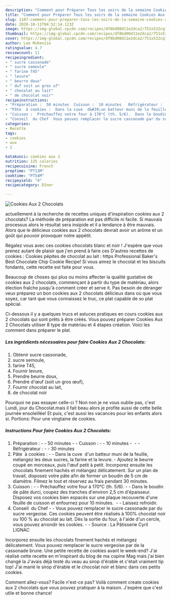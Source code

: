 ```yaml
---
description: "Comment pour Préparer Tous les soirs de la semaine Cookies Aux 2 Chocolats"
title: "Comment pour Préparer Tous les soirs de la semaine Cookies Aux 2 Chocolats"
slug: 1107-comment-pour-preparer-tous-les-soirs-de-la-semaine-cookies-aux-2-chocolats
date: 2020-10-11T04:52:14.123Z
image: https://img-global.cpcdn.com/recipes/df8bd00d11e2dca2/751x532cq70/cookies-aux-2-chocolats-photo-principale-de-la-recette.jpg
thumbnail: https://img-global.cpcdn.com/recipes/df8bd00d11e2dca2/751x532cq70/cookies-aux-2-chocolats-photo-principale-de-la-recette.jpg
cover: https://img-global.cpcdn.com/recipes/df8bd00d11e2dca2/751x532cq70/cookies-aux-2-chocolats-photo-principale-de-la-recette.jpg
author: Lee McKenzie
ratingvalue: 4.7
reviewcount: 11
recipeingredient:
- " sucre cassonade"
- " sucre semoule"
- " farine T45"
- " levure"
- " beurre doux"
- " duf soit un gros uf"
- " chocolat au lait"
- " de chocolat noir"
recipeinstructions:
- "Préparation :  50 minutes  Cuisson :  10 minutes ​​​​​​​  Réfrigérateur :  30 minutes"
- "Pâte  à cookies :  Dans la cuve  d&#39;un batteur muni de la feuille, mélangez les deux sucres, la farine et la levure. Ajoutez le beurre coupé en morceaux, puis l&#39;œuf petit à petit. Incorporez ensuite les chocolats finement hachés et mélangez délicatement. Sur un plan de travail, disposez votre pâte afin de former un boudin de 5 cm de diamètre. Filmez le tout et réservez au frais pendant 30 minutes."
- "Cuisson :  Préchauffez votre four à 170°C (th. 5/6).  Dans le boudin de pâte durci, coupez des tranches d&#39;environ 2,5 cm d&#39;épaisseur. Disposez vos cookies bien espacés sur une plaque recouverte d&#39;une feuille de cuisson et enfournez pour 10 minutes.   Laissez refroidir."
- "Conseil  du Chef  Vous pouvez remplacer le sucre cassonade par du sucre vergeoise. Ces cookies peuvent être réalisés à 100% chocolat noir ou 100 % au chocolat au lait. Dès la sortie du four, à l&#39;aide d&#39;un cercle, vous pouvez arrondir les cookies.  Source : La Pâtisserie Cyril LIGNAC"
categories:
- Recette
tags:
- cookies
- aux
- 2

katakunci: cookies aux 2 
nutrition: 125 calories
recipecuisine: French
preptime: "PT13M"
cooktime: "PT54M"
recipeyield: "4"
recipecategory: Dîner

---
```



![Cookies Aux 2 Chocolats](https://img-global.cpcdn.com/recipes/df8bd00d11e2dca2/751x532cq70/cookies-aux-2-chocolats-photo-principale-de-la-recette.jpg)

actuellement à la recherche de recettes uniques d'inspiration cookies aux 2 chocolats? La méthode de préparation est pas difficile ni facile. Si mauvais processus alors le résultat sera insipide et il a tendance à être mauvais. Alors que le délicieux cookies aux 2 chocolats devrait avoir un arôme et un goût qui pouvoir provoquer notre appétit.

Régalez vous avec ces cookies chocolats blanc et noir ! J&#39;espère que vous prenez autant de plaisir que j&#39;en prend à faire ces D&#39;autres recettes de cookies : Cookies pépites de chocolat au lait : https Professional Baker&#39;s Best Chocolate Chip Cookie Recipe! Si vous aimez le chocolat et les biscuits fondants, cette recette est faite pour vous.

Beaucoup de choses qui plus ou moins affecter la qualité gustative de cookies aux 2 chocolats, commençant à partir du type de matériau, alors élection fraîche jusqu'à comment créer et serve it. Pas besoin de déranger veux préparez un bon cookies aux 2 chocolats délicieux dans où que vous soyez, car tant que vous connaissez le truc, ce plat capable de so plat spécial.


Ci-dessous il y a quelques trucs et astuces pratiques en cours cookies aux 2 chocolats qui sont prêts à être créés. Vous pouvez préparer Cookies Aux 2 Chocolats utiliser 8 type de matériau et 4 étapes création. Voici les comment dans préparer le plat.

<!--inarticleads1-->

##### Les ingrédients nécessaires pour faire Cookies Aux 2 Chocolats:

1. Obtenir  sucre cassonade,
1.   sucre semoule,
1.   farine T45,
1. Fournir  levure,
1. Prendre  beurre doux,
1. Prendre  d&#39;œuf (soit un gros œuf),
1. Fournir  chocolat au lait,
1.   de chocolat noir


Pourquoi ne pas essayer celle-ci ? Non non je ne vous oublie pas, c&#39;est Lundi, jour du Chocolat.mais il fait beau alors je profite aussi de cette belle journée ensoleillée! Et puis, c&#39;est aussi les vacances pour les enfants alors si. Portions: Pour une vingtaine de cookies. 

<!--inarticleads2-->

##### Instructions Pour faire Cookies Aux 2 Chocolats:

1. Préparation : -  - 50 minutes -  - Cuisson : -  - 10 minutes - ​​​​​​​ -  - Réfrigérateur : -  - 30 minutes
1. Pâte  à cookies : -  - Dans la cuve  d&#39;un batteur muni de la feuille, mélangez les deux sucres, la farine et la levure. - Ajoutez le beurre coupé en morceaux, puis l&#39;œuf petit à petit. Incorporez ensuite les chocolats finement hachés et mélangez délicatement. Sur un plan de travail, disposez votre pâte afin de former un boudin de 5 cm de diamètre. Filmez le tout et réservez au frais pendant 30 minutes.
1. Cuisson : -  - Préchauffez votre four à 170°C (th. 5/6). -  - Dans le boudin de pâte durci, coupez des tranches d&#39;environ 2,5 cm d&#39;épaisseur. Disposez vos cookies bien espacés sur une plaque recouverte d&#39;une feuille de cuisson et enfournez pour 10 minutes.  -  - Laissez refroidir.
1. Conseil  du Chef -  - Vous pouvez remplacer le sucre cassonade par du sucre vergeoise. Ces cookies peuvent être réalisés à 100% chocolat noir ou 100 % au chocolat au lait. Dès la sortie du four, à l&#39;aide d&#39;un cercle, vous pouvez arrondir les cookies. -  - Source : La Pâtisserie Cyril LIGNAC


Incorporez ensuite les chocolats finement hachés et mélangez délicatement. Vous pouvez remplacer le sucre vergeoise par de la cassonade brune. Une petite recette de cookies avant le week-end? J&#39;ai réalisé cette recette en m&#39;inspirant du blog de ma copine Mag mais j&#39;ai bien changé la J&#39;avais déjà testé du veau au sirop d&#39;érable et c&#39;était vraiment tip top! J&#39;ai marié le sirop d&#39;érable et le chocolat noir et blanc dans ces petits cookies. 


Comment allez-vous? Facile n'est-ce pas? Voilà comment create cookies aux 2 chocolats que vous pouvez pratiquer à la maison. J'espère que c'est utile et bonne chance!
